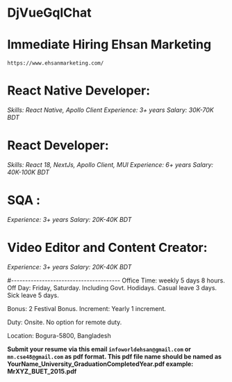 # DjVueGqlChat


# Immediate Hiring Ehsan Marketing
```https://www.ehsanmarketing.com/```

# React Native Developer: 
*Skills: React Native, Apollo Client*
*Experience: 3+ years*
*Salary: 30K-70K BDT*

# React Developer: 
*Skills: React 18, NextJs, Apollo Client, MUI*
*Experience: 6+ years*
*Salary: 40K-100K BDT*

# SQA : 
*Experience: 3+ years*
*Salary: 20K-40K BDT*

# Video Editor and Content Creator:
*Experience: 3+ years*
*Salary: 20K-40K BDT*

#---------------------------------------
Office Time: weekly 5 days 8 hours.
Off Day: Friday, Saturday. Including Govt. Hodidays. 
Casual leave 3 days. Sick leave 5 days.

Bonus: 2 Festival Bonus.
Increment: Yearly 1 increment.

Duty: Onsite. No option for remote duty.

Location: Bogura-5800, Bangladesh


**Submit your resume via this email 
```infoworldehsan@gmail.com``` 
or 
```mn.cse48@gmail.com``` as pdf format.
This pdf file name should be named as YourName_University_GraduationCompletedYear.pdf
example: MrXYZ_BUET_2015.pdf**


